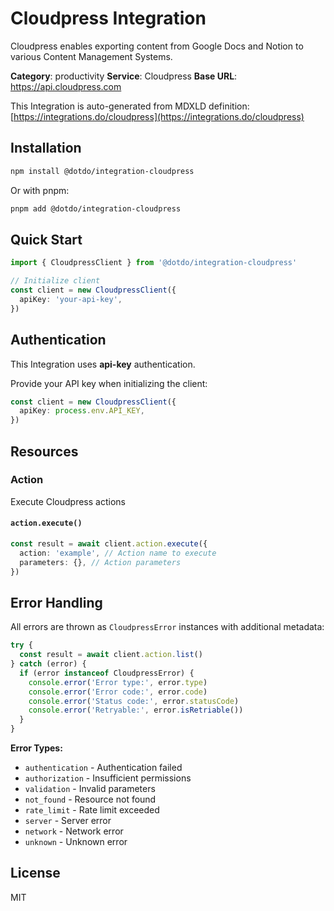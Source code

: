 # Cloudpress Integration

Cloudpress enables exporting content from Google Docs and Notion to various Content Management Systems.

**Category**: productivity
**Service**: Cloudpress
**Base URL**: https://api.cloudpress.com

This Integration is auto-generated from MDXLD definition: [https://integrations.do/cloudpress](https://integrations.do/cloudpress)

## Installation

```bash
npm install @dotdo/integration-cloudpress
```

Or with pnpm:

```bash
pnpm add @dotdo/integration-cloudpress
```

## Quick Start

```typescript
import { CloudpressClient } from '@dotdo/integration-cloudpress'

// Initialize client
const client = new CloudpressClient({
  apiKey: 'your-api-key',
})
```

## Authentication

This Integration uses **api-key** authentication.

Provide your API key when initializing the client:

```typescript
const client = new CloudpressClient({
  apiKey: process.env.API_KEY,
})
```

## Resources

### Action

Execute Cloudpress actions

#### `action.execute()`

```typescript
const result = await client.action.execute({
  action: 'example', // Action name to execute
  parameters: {}, // Action parameters
})
```

## Error Handling

All errors are thrown as `CloudpressError` instances with additional metadata:

```typescript
try {
  const result = await client.action.list()
} catch (error) {
  if (error instanceof CloudpressError) {
    console.error('Error type:', error.type)
    console.error('Error code:', error.code)
    console.error('Status code:', error.statusCode)
    console.error('Retryable:', error.isRetriable())
  }
}
```

**Error Types:**

- `authentication` - Authentication failed
- `authorization` - Insufficient permissions
- `validation` - Invalid parameters
- `not_found` - Resource not found
- `rate_limit` - Rate limit exceeded
- `server` - Server error
- `network` - Network error
- `unknown` - Unknown error

## License

MIT

